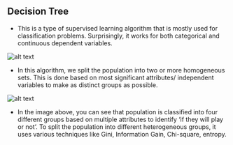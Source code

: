 ## Decision Tree 

- This is a type of supervised learning algorithm that is mostly used for classification problems. Surprisingly, it works for both categorical and continuous dependent variables. 

 ![alt text](https://drive.google.com/uc?id=14u9721xpmsKPt1AqIUEjTeQob4OTqRHY)


- In this algorithm, we split the population into two or more homogeneous sets. This is done based on most significant attributes/ independent variables to make as distinct groups as possible.

 ![alt text](https://drive.google.com/uc?id=14u9721xpmsKPt1AqIUEjTeQob4OTqRHY)


- In the image above, you can see that population is classified into four different groups based on multiple attributes to identify ‘if they will play or not’. To split the population into different heterogeneous groups, it uses various techniques like Gini, Information Gain, Chi-square, entropy.